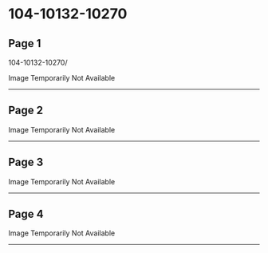 # 104-10132-10270

## Page 1

104-10132-10270/

Image Temporarily Not Available

---

## Page 2

Image Temporarily Not Available

---

## Page 3

Image Temporarily Not Available

---

## Page 4

Image Temporarily Not Available

---

